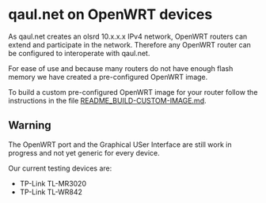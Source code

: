 qaul.net on OpenWRT devices
===========================

As qaul.net creates an olsrd 10.x.x.x IPv4 network, OpenWRT routers can 
extend and participate in the network. Therefore any OpenWRT 
router can be configured to interoperate with qaul.net. 

For ease of use and because many routers do not have enough flash memory
we have created a pre-configured OpenWRT image.

To build a custom pre-configured OpenWRT image for your router follow the 
instructions in the file [README_BUILD-CUSTOM-IMAGE.md](https://github.com/deavmi/qaul.net/blob/master/openwrt/README_BUILD-CUSTOM-IMAGE.md).


Warning
-------

The OpenWRT port and the Graphical USer Interface are still work in progress and not yet 
generic for every device. 

Our current testing devices are:

* TP-Link TL-MR3020
* TP-Link TL-WR842
